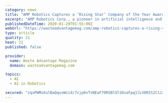 ```yaml
---
category: news
title: "AMP Robotics Captures a ‘Rising Star’ Company of the Year Award in the 2020 Global Cleantech 100"
excerpt: "AMP Robotics Corp., a pioneer in artificial intelligence and robotics for the recycling industry, was named a Rising Star Company of the Year in the 2020 Global Cleantech 100 by Cleantech Group. The 2020 Global Cleantech 100 is the 11th edition of the respected annual guide to the leading companies and themes in sustainable innovation."
publishedDateTime: 2020-01-29T01:55:00Z
webUrl: "https://wasteadvantagemag.com/amp-robotics-captures-a-rising-star-company-of-the-year-award-in-the-2020-global-cleantech-100/"
type: article
quality: 21
heat: 21
published: false

provider:
  name: Waste Advantage Magazine
  domain: wasteadvantagemag.com

topics:
  - AI
  - AI in Robotics

secured: "zqvPWMs6ulBaQqxxWzid/7vjp0vTsNEaF7ORSBlOlSOuaFpq1lLV6RIS2C1Jz7pmebIOKeGDcyjTEeV+jXd41UhlZK3q6HpLlFNZSNroiIagPSagfPYkVsj3+TSJSwo8LdKPoKEUVL35y1IbUeRTS3UTmseKq/9lt9tCD77UWFnQkQY9VoUOsL9YEzCaKIhmb6zjrbeS8U6+e0xOYuoA/bPRwDIwoCIBuvI1Pme0TtD85B0IhVNxEdYyspSZIDqUCAqZCZuJ9JAwCGCsA7ufClO74rxZo1a1FYkqjtUPKj2eCjeUlEUyNIOETPiLs6kf;k25HchDtCSvgRqMenHdfDg=="
---
```


